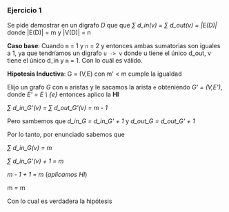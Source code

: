 ### Ejercicio 1

Se pide demostrar en un digrafo _D_ que que _∑ d_in(v) = ∑ d_out(v) = |E(D)|_ donde |E(D)| = m y |V(D)| = n

**Caso base**: Cuando `m` = 1 y `n` = 2 y entonces ambas sumatorias son iguales a 1, ya que tendríamos
un digrafo `u -> v` donde u tiene el único d_out, v tiene el único d_in y `m` = 1. Con lo cuál es válido.

**Hipotesis Inductiva**: G = (V,E) con m' < m cumple la igualdad

Elijo un grafo _G_ con `m` aristas y le sacamos la arista `e` obteniendo _G' = (V,E')_, donde _E' = E \ {e}_ entonces aplico la **HI**

_∑ d_in_G'(v) = ∑ d_out_G'(v) = m - 1_

Pero sambemos que _d_in_G = d_in_G' + 1_ y _d_out_G = d_out_G' + 1_

Por lo tanto, por enunciado sabemos que 

_∑ d_in_G(v) = m_

_∑ d_in_G'(v) + 1 = m_

_m - 1 + 1 = m_ (*aplicamos HI*)

m = m

Con lo cual es verdadera la hipótesis
